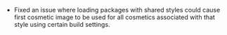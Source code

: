 - Fixed an issue where loading packages with shared styles could cause first cosmetic image to be used for all cosmetics associated with that style using certain build settings.